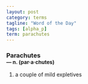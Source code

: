 ```yaml
---
layout: post
category: terms
tagline: "Word of the Day"
tags: [alpha_p]
term: parachutes
---
```


<h3>Parachutes<br/> <small>&mdash; n. (par<span>&middot;</span>a<span>&middot;</span>chutes)</small></h3>
<p><ol>
<li>a couple of mild expletives</li>
</ol></p>
